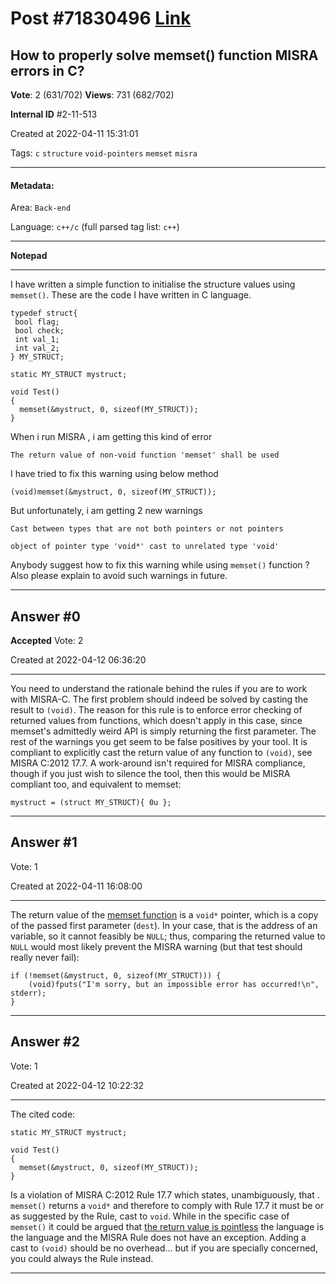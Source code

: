 
# Post \#71830496 [Link](https://stackoverflow.com/questions/71830496/)

## How to properly solve memset() function MISRA errors in C?

**Vote**: 2 (631/702) **Views**: 731 (682/702) 

**Internal ID** \#2-11-513

Created at 2022-04-11 15:31:01

Tags: `c` `structure` `void-pointers` `memset` `misra`

----------

#### Metadata:

Area: `Back-end`

Language: `c++/c` (full parsed tag list: `c++`)

----------

**Notepad**


----------

I have written a simple function to initialise the structure values using `memset()`. These are the code I have written in C language.

```
typedef struct{
 bool flag;
 bool check;
 int val_1;
 int val_2;
} MY_STRUCT;
```


```
static MY_STRUCT mystruct;

void Test()
{
  memset(&mystruct, 0, sizeof(MY_STRUCT)); 
}
```

When i run MISRA , i am getting this kind of error
```
The return value of non-void function 'memset' shall be used
```

I have tried to fix this warning using below method
```
(void)memset(&mystruct, 0, sizeof(MY_STRUCT));
```

But unfortunately, i am getting 2 new warnings
```
Cast between types that are not both pointers or not pointers

object of pointer type 'void*' cast to unrelated type 'void'
```

Anybody suggest how to fix this warning while using `memset()` function ? Also please explain to avoid such warnings in future.


----------
        
## Answer \#0

**Accepted** Vote: 2

Created at 2022-04-12 06:36:20

------------

You need to understand the rationale behind the rules if you are to work with MISRA-C.
The first problem should indeed be solved by casting the result to `(void)`. The reason for this rule is to enforce error checking of returned values from functions, which doesn't apply in this case, since memset's admittedly weird API is simply returning the first parameter.
The rest of the warnings you get seem to be false positives by your tool. It is compliant to explicitly cast the return value of any function to `(void)`, see MISRA C:2012 17.7.
A work-around isn't required for MISRA compliance, though if you just wish to silence the tool, then this would be MISRA compliant too, and equivalent to memset:
```
mystruct = (struct MY_STRUCT){ 0u };
```



------------
    
    
## Answer \#1

 Vote: 1

Created at 2022-04-11 16:08:00

------------

The return value of the [memset function](https://en.cppreference.com/w/c/string/byte/memset) is a `void*` pointer, which is a copy of the passed first parameter (`dest`). In your case, that is the address of an  variable, so it cannot feasibly be `NULL`; thus, comparing the returned value to `NULL` would most likely prevent the MISRA warning (but that test should really never fail):
```
if (!memset(&mystruct, 0, sizeof(MY_STRUCT))) {
    (void)fputs("I'm sorry, but an impossible error has occurred!\n", stderr);
}
```



------------
    
    
## Answer \#2

 Vote: 1

Created at 2022-04-12 10:22:32

------------

The cited code:
```
static MY_STRUCT mystruct;

void Test()
{
  memset(&mystruct, 0, sizeof(MY_STRUCT)); 
}
```

Is a violation of MISRA C:2012  Rule 17.7 which states, unambiguously, that .
`memset()` returns a `void*` and therefore to comply with Rule 17.7 it must be  or as suggested by the Rule, cast to `void`.
While in the specific case of `memset()` it could be argued that [the return value is pointless](https://stackoverflow.com/questions/13720428/whats-the-use-of-memset-return-value) the language is the language and the MISRA Rule does not have an exception.
Adding a cast to `(void)` should be no overhead... but if you are specially concerned, you could always  the Rule instead.


------------
    
    